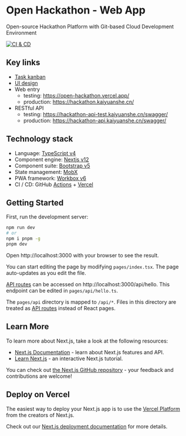 # Open Hackathon - Web App

Open-source Hackathon Platform with Git-based Cloud Development Environment

[![CI & CD](https://github.com/kaiyuanshe/OpenHackathon-Web/actions/workflows/main.yml/badge.svg)][8]

## Key links

- [Task kanban](https://github.com/orgs/kaiyuanshe/projects/4?fullscreen=true)
- [UI design](https://www.figma.com/file/HKPV8IB4kxrAVAuuSBZKd1/Open-Hackathon)
- Web entry
  - testing: https://open-hackathon.vercel.app/
  - production: https://hackathon.kaiyuanshe.cn/
- RESTful API
  - testing: https://hackathon-api-test.kaiyuanshe.cn/swagger/
  - production: https://hackathon-api.kaiyuanshe.cn/swagger/

## Technology stack

- Language: [TypeScript v4][2]
- Component engine: [Nextjs v12][3]
- Component suite: [Bootstrap v5][4]
- State management: [MobX][6]
- PWA framework: [Workbox v6][5]
- CI / CD: GitHub [Actions][11] + [Vercel][12]

## Getting Started

First, run the development server:

```bash
npm run dev
# or
npm i pnpm -g
pnpm dev
```

Open http://localhost:3000 with your browser to see the result.

You can start editing the page by modifying `pages/index.tsx`. The page auto-updates as you edit the file.

[API routes][13] can be accessed on http://localhost:3000/api/hello. This endpoint can be edited in `pages/api/hello.ts`.

The `pages/api` directory is mapped to `/api/*`. Files in this directory are treated as [API routes][13] instead of React pages.

## Learn More

To learn more about Next.js, take a look at the following resources:

- [Next.js Documentation][14] - learn about Next.js features and API.
- [Learn Next.js][15] - an interactive Next.js tutorial.

You can check out [the Next.js GitHub repository][16] - your feedback and contributions are welcome!

## Deploy on Vercel

The easiest way to deploy your Next.js app is to use the [Vercel Platform][12] from the creators of Next.js.

Check out our [Next.js deployment documentation][17] for more details.

[1]: https://reactjs.org/
[2]: https://www.typescriptlang.org/
[3]: https://nextjs.org/
[4]: https://getbootstrap.com/
[5]: https://developers.google.com/web/tools/workbox
[6]: https://github.com/mobxjs/mobx/tree/mobx4and5/docs
[8]: https://github.com/kaiyuanshe/OpenHackathon-Web/actions/workflows/main.yml
[11]: https://github.com/features/actions
[12]: https://vercel.com/new?utm_medium=default-template&filter=next.js&utm_source=create-next-app&utm_campaign=create-next-app-readme
[13]: https://nextjs.org/docs/api-routes/introduction
[14]: https://nextjs.org/docs
[15]: https://nextjs.org/learn
[16]: https://github.com/vercel/next.js/
[17]: https://nextjs.org/docs/deployment
